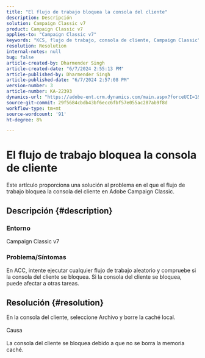 ```yaml
---
title: "El flujo de trabajo bloquea la consola del cliente"
description: Descripción
solution: Campaign Classic v7
product: Campaign Classic v7
applies-to: "Campaign Classic v7"
keywords: "KCS, flujo de trabajo, consola de cliente, Campaign Classic"
resolution: Resolution
internal-notes: null
bug: false
article-created-by: Dharmender Singh
article-created-date: "6/7/2024 2:55:13 PM"
article-published-by: Dharmender Singh
article-published-date: "6/7/2024 2:57:08 PM"
version-number: 3
article-number: KA-22393
dynamics-url: "https://adobe-ent.crm.dynamics.com/main.aspx?forceUCI=1&pagetype=entityrecord&etn=knowledgearticle&id=6e1408ed-dd24-ef11-840a-6045bd08024d"
source-git-commit: 29f5684cbdb43bf6ecc6fbf57e055ac287ab9f8d
workflow-type: tm+mt
source-wordcount: '91'
ht-degree: 8%

---
```


# El flujo de trabajo bloquea la consola de cliente


Este artículo proporciona una solución al problema en el que el flujo de trabajo bloquea la consola del cliente en Adobe Campaign Classic.

## Descripción {#description}


### <b>Entorno </b>

Campaign Classic v7

### <b>Problema/Síntomas</b>

En ACC, intente ejecutar cualquier flujo de trabajo aleatorio y compruebe si la consola del cliente se bloquea. Si la consola del cliente se bloquea, puede afectar a otras tareas.






## Resolución {#resolution}


En la consola del cliente, seleccione Archivo y borre la caché local.
<br><br>Causa<br><br>
La consola del cliente se bloquea debido a que no se borra la memoria caché.
